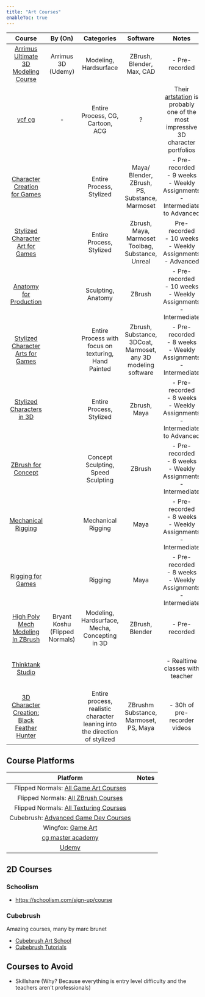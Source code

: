 ```yaml
---
title: "Art Courses"
enableToc: true
---
```


|Course|By (On)|Categories|Software|Notes|Price
|:-:|:-:|:-:|:-:|:-:|:-:
|[Arrimus Ultimate 3D Modeling Course](https://www.udemy.com/course/arrimus3d/)|Arrimus 3D (Udemy)|Modeling, Hardsurface|ZBrush, Blender, Max, CAD|- Pre-recorded|110$
|[ycf cg](https://ycfcg.art/)|-|Entire Process, CG, Cartoon, ACG|?|Their [artstation](https://www.artstation.com/cifangyi) is probably one of the most impressive 3D character portfolios|-
|[Character Creation for Games](https://www.cgmasteracademy.com/courses/133-character-creation-for-games/)||Entire Process, Stylized|Maya/ Blender, ZBrush, PS, Substance, Marmoset|- Pre-recorded<br>- 9 weeks<br>- Weekly Assignments<br>- Intermediate to Advanced|750$
|[Stylized Character Art for Games](https://www.cgmasteracademy.com/courses/advanced-stylized-character-art-for-games-mentorship/)||Entire Process, Stylized|Zbrush, Maya, Marmoset Toolbag, Substance, Unreal|Pre-recorded<br>- 10 weeks<br>- Weekly Assignments<br>- Advanced|1000$
|[Anatomy for Production](https://www.cgmasteracademy.com/courses/5-anatomy-for-production/)||Sculpting, Anatomy|ZBrush|- Pre-recorded<br>- 10 weeks<br>- Weekly Assignments<br>- Intermediate|1000$
|[Stylized Character Arts for Games](https://www.cgmasteracademy.com/courses/stylized-character-arts-for-games/)||Entire Process with focus on texturing, Hand Painted|Zbrush, Substance, 3DCoat, Marmoset, any 3D modeling software|- Pre-recorded<br>- 8 weeks<br>- Weekly Assignments<br>- Intermediate|750$
|[Stylized Characters in 3D](https://www.cgmasteracademy.com/courses/109-stylized-characters-in-3d/)||Entire Process, Stylized|Zbrush, Maya|- Pre-recorded<br>- 8 weeks<br>- Weekly Assignments<br>- Intermediate to Advanced|700$
|[ZBrush for Concept](https://www.cgmasteracademy.com/courses/44-zbrush-for-concept-iteration/)||Concept Sculpting, Speed Sculpting|ZBrush|- Pre-recorded<br>- 6 weeks<br>- Weekly Assignments<br>- Intermediate|600$
|[Mechanical Rigging](https://www.cgmasteracademy.com/courses/36-mechanical-rigging/)||Mechanical Rigging|Maya|- Pre-recorded<br>- 8 weeks<br>- Weekly Assignments<br>- Intermediate|700$
|[Rigging for Games](https://www.cgmasteracademy.com/courses/12-rigging-for-games/)||Rigging|Maya|- Pre-recorded<br>- 8 weeks<br>- Weekly Assignments<br>- Intermediate|
|[High Poly Mech Modeling In ZBrush](https://cubebrush.co/bryantmkoshu/products/72laow/high-poly-mech-modeling-in-zbrush)|Bryant Koshu (Flipped Normals)|Modeling, Hardsurface, Mecha, Concepting in 3D|ZBrush, Blender|- Pre-recorded|20$
|[Thinktank Studio](https://www.tttc.ca/)||||- Realtime classes with teacher|Quite expensive, depeing on the plan
|[3D Character Creation: Black Feather Hunter](https://www.wingfox.com/c/8559)||Entire process, realistic character leaning into the direction of stylized|ZBrushm Substance, Marmoset, PS, Maya|- 30h of pre-recorder videos|180$ often reduced to 90$


## Course Platforms
|Platform|Notes
|:-:|:-:
|Flipped Normals: [All Game Art Courses](https://flippednormals.com/explore?tagIds=1&firstCategory=1&secondCategory=14)|
|Flipped Normals: [All ZBrush Courses](https://flippednormals.com/explore?tagIds=1&firstCategory=1&softwareIds=39)|
|Flipped Normals: [All Texturing Courses](https://flippednormals.com/explore?tagIds=1&firstCategory=1&secondCategory=31)|
|Cubebrush: [Advanced Game Dev Courses](https://cubebrush.co/marketplace?resource=tutorials&dimension=3d&skill_level=advanced)|
|Wingfox: [Game Art](https://www.wingfox.com/tutorials/soft/?sj=3)|
|[cg master academy](https://www.cgmasteracademy.com/courses/)|
|[Udemy](https://www.udemy.com)|

## 2D Courses
### Schoolism
- https://schoolism.com/sign-up/course

### Cubebrush
Amazing courses, many by marc brunet
- [Cubebrush Art School](https://cubebrush.co/mb/products/0dpzeg/art-school)
- [Cubebrush Tutorials](https://cubebrush.co/marketplace?resource=tutorials)

## Courses to Avoid
- Skillshare (Why? Because everything is entry level difficulty and the teachers aren't professionals)
